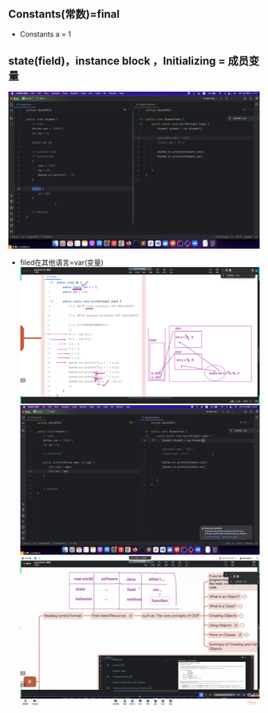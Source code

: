 ## Constants(常数)=final
* Constants a = 1
## state(field)，instance block ，Initializing = 成员变量
![90400a6554e6b6a569d9d57913216aa.png](img%2F90400a6554e6b6a569d9d57913216aa.png)
* filed在其他语言=var(变量)
![1.png](img%2F1.png)
![03c2de7ae9cab1193eec5d415917d45.png](img%2F03c2de7ae9cab1193eec5d415917d45.png)
![cd26f4d2efb1aaa450a53b747d92e0a.png](img%2Fcd26f4d2efb1aaa450a53b747d92e0a.png)